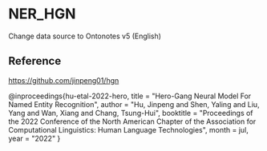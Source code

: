 # NER_HGN
Change data source to Ontonotes v5 (English)

## Reference

https://github.com/jinpeng01/hgn

@inproceedings{hu-etal-2022-hero,
    title = "Hero-Gang Neural Model For Named Entity Recognition",
    author = "Hu, Jinpeng  and
      Shen, Yaling  and
      Liu, Yang  and
      Wan, Xiang  and
      Chang, Tsung-Hui",
    booktitle = "Proceedings of the 2022 Conference of the North American Chapter of the Association for Computational Linguistics: Human Language Technologies",
    month = jul,
    year = "2022"
}
